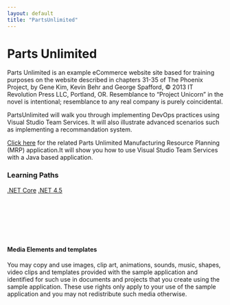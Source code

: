 ```yaml
---
layout: default
title: "PartsUnlimited"
---
```


# Parts Unlimited

Parts Unlimited is an example eCommerce website site based for training purposes on the website described in chapters 31-35 of The Phoenix Project, by Gene Kim, Kevin Behr and George Spafford, © 2013 IT Revolution Press LLC, Portland, OR. Resemblance to “Project Unicorn” in the novel is intentional; resemblance to any real company is purely coincidental.

PartsUnlimited will walk you through implementing DevOps practices using Visual Studio Team Services.
It will also illustrate advanced scenarios such as implementing a recommandation system.

[Click here](https://github.com/Microsoft/PartsUnlimitedMRP) for the related Parts Unlimited Manufacturing Resource Planning (MRP) application.It will show you how to use Visual Studio Team Services with a Java based application.

### Learning Paths

<div class="tech-button">
  <a href="/PartsUnlimited/core/core-GettingStarted.html" class="btn btn-lg btn-default">.NET Core</a>
  <a href="/PartsUnlimited/45/45-GettingStarted.html" class="btn btn-lg btn-default">.NET 4.5</a>
</div>

<br/>
<br/>
<br/>
<br/>
<br/>
<br/>

#### Media Elements and templates
 You may copy and use images, clip art, animations, sounds, music, shapes, video clips and templates provided with the sample application and identified for such use in documents and projects that you create using the sample application. These use rights only apply to your use of the sample application and you may not redistribute such media otherwise.

